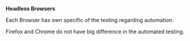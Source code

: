 <b>Headless Browsers</b>

Each Browser has own specific of the testing regarding automation.

Firefox and Chrome do not have big difference in the automated testing.

